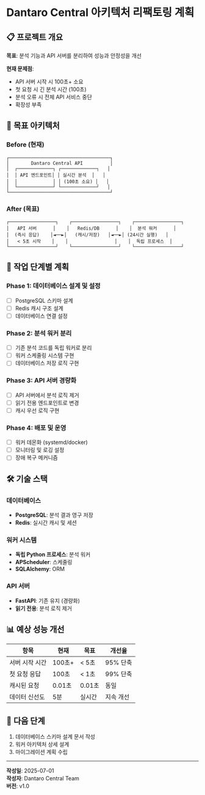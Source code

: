 # Dantaro Central 아키텍처 리팩토링 계획

## 📋 프로젝트 개요
**목표**: 분석 기능과 API 서버를 분리하여 성능과 안정성을 개선

**현재 문제점**:
- API 서버 시작 시 100초+ 소요
- 첫 요청 시 긴 분석 시간 (100초)
- 분석 오류 시 전체 API 서비스 중단
- 확장성 부족

## 🎯 목표 아키텍처

### Before (현재)
```
┌─────────────────────────────────────┐
│        Dantaro Central API          │
│  ┌─────────────┐ ┌─────────────┐   │
│  │ API 엔드포인트│ │ 실시간 분석  │   │
│  │             │ │ (100초 소요) │   │
│  └─────────────┘ └─────────────┘   │
└─────────────────────────────────────┘
```

### After (목표)
```
┌─────────────────┐    ┌─────────────────┐    ┌─────────────────┐
│   API 서버      │    │   Redis/DB      │    │  분석 워커      │
│  (즉시 응답)    │◄──►│   (캐시/저장)   │◄──►│ (24시간 실행)   │
│   < 5초 시작    │    │                 │    │  독립 프로세스  │
└─────────────────┘    └─────────────────┘    └─────────────────┘
```

## 📅 작업 단계별 계획

### Phase 1: 데이터베이스 설계 및 설정
- [ ] PostgreSQL 스키마 설계
- [ ] Redis 캐시 구조 설계
- [ ] 데이터베이스 연결 설정

### Phase 2: 분석 워커 분리
- [ ] 기존 분석 코드를 독립 워커로 분리
- [ ] 워커 스케줄링 시스템 구현
- [ ] 데이터베이스 저장 로직 구현

### Phase 3: API 서버 경량화
- [ ] API 서버에서 분석 로직 제거
- [ ] 읽기 전용 엔드포인트로 변경
- [ ] 캐시 우선 로직 구현

### Phase 4: 배포 및 운영
- [ ] 워커 데몬화 (systemd/docker)
- [ ] 모니터링 및 로깅 설정
- [ ] 장애 복구 메커니즘

## 🛠 기술 스택

### 데이터베이스
- **PostgreSQL**: 분석 결과 영구 저장
- **Redis**: 실시간 캐시 및 세션

### 워커 시스템
- **독립 Python 프로세스**: 분석 워커
- **APScheduler**: 스케줄링
- **SQLAlchemy**: ORM

### API 서버
- **FastAPI**: 기존 유지 (경량화)
- **읽기 전용**: 분석 로직 제거

## 📊 예상 성능 개선

| 항목 | 현재 | 목표 | 개선율 |
|------|------|------|--------|
| 서버 시작 시간 | 100초+ | < 5초 | 95% 단축 |
| 첫 요청 응답 | 100초 | < 1초 | 99% 단축 |
| 캐시된 요청 | 0.01초 | 0.01초 | 동일 |
| 데이터 신선도 | 5분 | 실시간 | 지속 개선 |

## 🎯 다음 단계
1. 데이터베이스 스키마 설계 문서 작성
2. 워커 아키텍처 상세 설계
3. 마이그레이션 계획 수립

---
**작성일**: 2025-07-01  
**작성자**: Dantaro Central Team  
**버전**: v1.0
